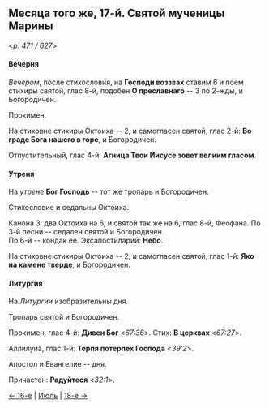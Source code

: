 
## Месяца того же, 17-й. Святой мученицы Марины

<*p. 471 / 627*>

#### Вечерня

*Вечером*, после стихословия, на **Господи воззвах** ставим 6 и поем стихиры святой, 
глас 8-й, подобен **О преславнаго** -- 3 по 2-жды, и Богородичен.  

Прокимен. 

На стиховне стихиры Октоиха -- 2, и самогласен святой, глас 2-й: **Во граде Бога нашего в горе**, 
и Богородичен.   

Отпустительный, глас 4-й: **Агница Твои Иисусе зовет велиим гласом**. 

#### Утреня

На *утрене* **Бог Господь** -- тот же тропарь и Богородичен.

Стихословие и седальны Октоиха. 

Канона 3: два Октоиха на 6, и святой так же на 6, глас 8-й, Феофана. 
По 3-й песни -- седален святой и Богородичен.    
По 6-й -- кондак ее. 
Эксапостиларий: **Небо**. 

На стиховне стихиры Октоиха -- 2, и самогласен святой, глас 1-й: **Яко на камене тверде**, 
и Богородичен. 

#### Литургия

На *Литургии* изобразительны дня. 

Тропарь святой и Богородичен.  

Прокимен, глас 4-й: **Дивен Бог** <*67:36*>. 
Стих: **В церквах** <*67:27*>. 

Аллилуиа, глас 1-й: **Терпя потерпех Господа** <*39:2*>.
 
Апостол и Евангелие -- дня.  
 
Причастен: **Радуйтеся** <*32:1*>.  
 
[← 16-е](07_16_EUR.ru.md) | [Июль](README.md#17-й) | [18-е →](07_18_EUR.ru.md)
